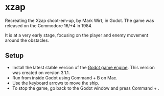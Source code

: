 # xzap

Recreating the Xzap shoot-em-up, by Mark Wirt, in Godot. The game was released on the Commodore 16/+4 in 1984.

It is at a very early stage, focusing on the player and enemy movement around the obstacles.

## Setup

* Install the latest stable version of the [Godot game engine](https://godotengine.org/). This version was created on version 3.1.1.
* Run from inside Godot using Command + B on Mac.
* Use the keyboard arrows to move the ship.
* To stop the game, go back to the Godot window and press Command + .
